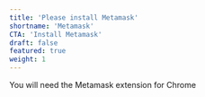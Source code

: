 ```yaml
---
title: 'Please install Metamask'
shortname: 'Metamask'
CTA: 'Install Metamask'
draft: false
featured: true
weight: 1
---
```


You will need the Metamask extension for Chrome